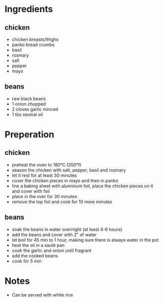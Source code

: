 # Ingredients

## chicken

- chicken breasts/thighs
- panko bread crumbs
- basil
- rosmary
- salt
- pepper
- mayo

## beans

- raw black beans
- 1 onion chopped
- 2 cloves garlic minced
- 1 tbs neutral oil


# Preperation

## chicken

- preheat the oven to 180°C (350°f)
- season the chicken with salt, pepper, basil and rosmary
- let it rest for at least 30 minutes
- cover the chicken pieces in mayo and then in panko
- line a baking sheet with aluminium foil, place the 
	chicken pieces on it and cover with foil
- place in the over for 30 minutes
- remove the top foil and cook for 10 more minutes

## beans

- soak the beans in water overnight (at least 4-6 hours)
- add the beans and cover with 2" of water
- let boil for 45 min to 1 hour, making sure there 
	is always water in the pot
- heat the oil in a sauté pan
- cook the garlic and onion until fragrant
- add the cooked beans
- cook for 5 min


# Notes

- Can be served with white rice
